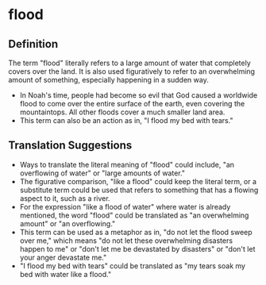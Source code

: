 # flood

## Definition

The term "flood" literally refers to a large amount of water that completely covers over the land. It is also used figuratively to refer to an overwhelming amount of something, especially happening in a sudden way.

* In Noah's time, people had become so evil that God caused a worldwide flood to come over the entire surface of the earth, even covering the mountaintops. All other floods cover a much smaller land area.
* This term can also be an action as in, "I flood my bed with tears."


## Translation Suggestions



* Ways to translate the literal meaning of "flood" could include, "an overflowing of water" or "large amounts of water."
* The figurative comparison, "like a flood" could keep the literal term, or a substitute term could be used that refers to something that has a flowing aspect to it, such as a river.
* For the expression "like a flood of water" where water is already mentioned, the word "flood" could be translated as "an overwhelming amount" or "an overflowing."
* This term can be used as a metaphor as in, "do not let the flood sweep over me," which means "do not let these overwhelming disasters happen to me" or "don't let me be devastated by disasters" or "don't let your anger devastate me."
* "I flood my bed with tears" could be translated as "my tears soak my bed with water like a flood."